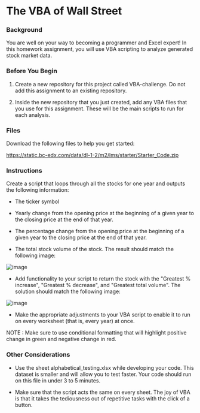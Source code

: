 # The VBA of Wall Street

### Background
You are well on your way to becoming a programmer and Excel expert! In this homework assignment, you will use VBA scripting to analyze generated stock market data.

### Before You Begin
1. Create a new repository for this project called VBA-challenge. Do not add this assignment to an existing repository.

2. Inside the new repository that you just created, add any VBA files that you use for this assignment. These will be the main scripts to run for each analysis.

### Files
Download the following files to help you get started:

https://static.bc-edx.com/data/dl-1-2/m2/lms/starter/Starter_Code.zip

### Instructions
Create a script that loops through all the stocks for one year and outputs the following information:

* The ticker symbol

* Yearly change from the opening price at the beginning of a given year to the closing price at the end of that year.

* The percentage change from the opening price at the beginning of a given year to the closing price at the end of that year.

* The total stock volume of the stock. The result should match the following image:

![image](https://user-images.githubusercontent.com/119692456/235330925-c30ace82-26f3-47ea-9524-971dd0a1af27.png)

* Add functionality to your script to return the stock with the "Greatest % increase", "Greatest % decrease", and "Greatest total volume". The solution should match the following image:

![image](https://user-images.githubusercontent.com/119692456/235330931-eb14c68c-f72a-43b8-a3cb-95c00be353d3.png)

* Make the appropriate adjustments to your VBA script to enable it to run on every worksheet (that is, every year) at once.

NOTE : Make sure to use conditional formatting that will highlight positive change in green and negative change in red.

### Other Considerations
* Use the sheet alphabetical_testing.xlsx while developing your code. This dataset is smaller and will allow you to test faster. Your code should run on this file in under 3 to 5 minutes.

* Make sure that the script acts the same on every sheet. The joy of VBA is that it takes the tediousness out of repetitive tasks with the click of a button.

